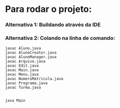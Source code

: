 # Para rodar o projeto: 
### Alternativa 1: Buildando através da IDE 
### Alternativa 2: Colando na linha de comando: 

```
javac Aluno.java
javac AlunoCreator.java
javac AlunoManager.java
javac Arquivo.java
javac Edit.java
javac Main.java
javac Menu.java
javac NumeroMatricula.java
javac Programa.java
javac Turma.java


java Main
```
